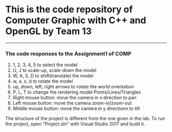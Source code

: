 # This is the code repository of Computer Graphic with C++ and OpenGL by Team 13
---
### The code responses to the Assignment1 of COMP

1. 1, 2, 3, 4, 5 to select the model
2. U, J to scale-up, scale-down the model
3. W, A, S, D to shift(translate) the model
4. w, a, s, d to rotate the model
5. up, down, left, right arrows to rotate the world orientation
6. P, L, T to change the rendering model Points/Lines/Triangles
7. Right mouse button: move the camera in x direction to pan
8. Left mouse button: move the camera zoom-in/zoom-out
9. Middle mouse button: move the camera in y directionn to tilt

The structure of the project is different from the one given in the lab.
To run the project, open "Project.sln" with Visual Studio 2017 and build it.
